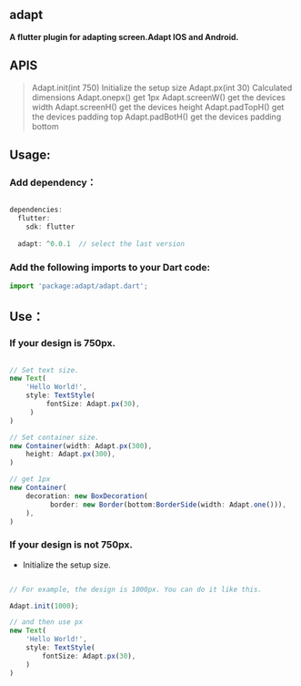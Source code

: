 ## adapt

**A flutter plugin for adapting screen.Adapt IOS and Android.**

## APIS
> Adapt.init(int 750) Initialize the setup size
> Adapt.px(int 30)    Calculated dimensions
> Adapt.onepx()       get 1px
> Adapt.screenW()     get the devices width
> Adapt.screenH()     get the devices height
> Adapt.padTopH()     get the devices padding top
> Adapt.padBotH()     get the devices padding bottom

## Usage:

### Add dependency：
```js

dependencies:
  flutter:
    sdk: flutter
  
  adapt: ^0.0.1  // select the last version

```

### Add the following imports to your Dart code:

```js
import 'package:adapt/adapt.dart';

```

## Use：

### If your design is 750px.

```js

// Set text size.
new Text(
    'Hello World!',
    style: TextStyle(
         fontSize: Adapt.px(30),
     )
)

// Set container size.
new Container(width: Adapt.px(300),  
    height: Adapt.px(300),
)

// get 1px
new Container(
    decoration: new BoxDecoration(
          border: new Border(bottom:BorderSide(width: Adapt.one())),
    ),
)

```

### If your design is not 750px.

* Initialize the setup size.

```js

// For example, the design is 1000px. You can do it like this.

Adapt.init(1000);

// and then use px
new Text(
    'Hello World!',
    style: TextStyle(
        fontSize: Adapt.px(30),
    )
)

```













